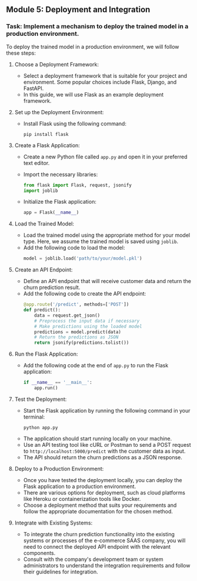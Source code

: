 

## Module 5: Deployment and Integration

### Task: Implement a mechanism to deploy the trained model in a production environment.

To deploy the trained model in a production environment, we will follow these steps:

1. Choose a Deployment Framework:
   - Select a deployment framework that is suitable for your project and environment. Some popular choices include Flask, Django, and FastAPI.
   - In this guide, we will use Flask as an example deployment framework.

2. Set up the Deployment Environment:
   - Install Flask using the following command:
     ```
     pip install flask
     ```

3. Create a Flask Application:
   - Create a new Python file called `app.py` and open it in your preferred text editor.
   - Import the necessary libraries:
     ```python
     from flask import Flask, request, jsonify
     import joblib
     ```

   - Initialize the Flask application:
     ```python
     app = Flask(__name__)
     ```

4. Load the Trained Model:
   - Load the trained model using the appropriate method for your model type. Here, we assume the trained model is saved using `joblib`.
   - Add the following code to load the model:
     ```python
     model = joblib.load('path/to/your/model.pkl')
     ```

5. Create an API Endpoint:
   - Define an API endpoint that will receive customer data and return the churn prediction result.
   - Add the following code to create the API endpoint:
     ```python
     @app.route('/predict', methods=['POST'])
     def predict():
         data = request.get_json()
         # Preprocess the input data if necessary
         # Make predictions using the loaded model
         predictions = model.predict(data)
         # Return the predictions as JSON
         return jsonify(predictions.tolist())
     ```

6. Run the Flask Application:
   - Add the following code at the end of `app.py` to run the Flask application:
     ```python
     if __name__ == '__main__':
         app.run()
     ```

7. Test the Deployment:
   - Start the Flask application by running the following command in your terminal:
     ```
     python app.py
     ```
   - The application should start running locally on your machine.
   - Use an API testing tool like cURL or Postman to send a POST request to `http://localhost:5000/predict` with the customer data as input.
   - The API should return the churn predictions as a JSON response.

8. Deploy to a Production Environment:
   - Once you have tested the deployment locally, you can deploy the Flask application to a production environment.
   - There are various options for deployment, such as cloud platforms like Heroku or containerization tools like Docker.
   - Choose a deployment method that suits your requirements and follow the appropriate documentation for the chosen method.

9. Integrate with Existing Systems:
   - To integrate the churn prediction functionality into the existing systems or processes of the e-commerce SAAS company, you will need to connect the deployed API endpoint with the relevant components.
   - Consult with the company's development team or system administrators to understand the integration requirements and follow their guidelines for integration.

